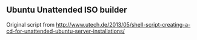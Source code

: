 Ubuntu Unattended ISO builder
-----------------------------

Original script from http://www.utech.de/2013/05/shell-script-creating-a-cd-for-unattended-ubuntu-server-installations/
